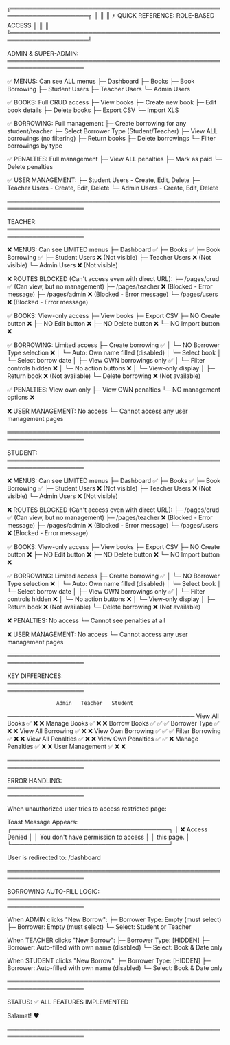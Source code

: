 ╔════════════════════════════════════════════════════════════════════╗
║                                                                    ║
║              ⚡ QUICK REFERENCE: ROLE-BASED ACCESS                ║
║                                                                    ║
╚════════════════════════════════════════════════════════════════════╝

ADMIN & SUPER-ADMIN:
════════════════════════════════════════════════════════════════════

✅ MENUS: Can see ALL menus
   ├─ Dashboard
   ├─ Books
   ├─ Book Borrowing
   ├─ Student Users
   ├─ Teacher Users
   └─ Admin Users

✅ BOOKS: Full CRUD access
   ├─ View books
   ├─ Create new book
   ├─ Edit book details
   ├─ Delete books
   ├─ Export CSV
   └─ Import XLS

✅ BORROWING: Full management
   ├─ Create borrowing for any student/teacher
   ├─ Select Borrower Type (Student/Teacher)
   ├─ View ALL borrowings (no filtering)
   ├─ Return books
   ├─ Delete borrowings
   └─ Filter borrowings by type

✅ PENALTIES: Full management
   ├─ View ALL penalties
   ├─ Mark as paid
   └─ Delete penalties

✅ USER MANAGEMENT:
   ├─ Student Users - Create, Edit, Delete
   ├─ Teacher Users - Create, Edit, Delete
   └─ Admin Users - Create, Edit, Delete

════════════════════════════════════════════════════════════════════

TEACHER:
════════════════════════════════════════════════════════════════════

❌ MENUS: Can see LIMITED menus
   ├─ Dashboard ✅
   ├─ Books ✅
   ├─ Book Borrowing ✅
   ├─ Student Users ❌ (Not visible)
   ├─ Teacher Users ❌ (Not visible)
   └─ Admin Users ❌ (Not visible)

❌ ROUTES BLOCKED (Can't access even with direct URL):
   ├─ /pages/crud ✅ (Can view, but no management)
   ├─ /pages/teacher ❌ (Blocked - Error message)
   ├─ /pages/admin ❌ (Blocked - Error message)
   └─ /pages/users ❌ (Blocked - Error message)

✅ BOOKS: View-only access
   ├─ View books
   ├─ Export CSV
   ├─ NO Create button ❌
   ├─ NO Edit button ❌
   ├─ NO Delete button ❌
   └─ NO Import button ❌

✅ BORROWING: Limited access
   ├─ Create borrowing ✅
   │  └─ NO Borrower Type selection ❌
   │  └─ Auto: Own name filled (disabled)
   │  └─ Select book
   │  └─ Select borrow date
   │
   ├─ View OWN borrowings only ✅
   │  └─ Filter controls hidden ❌
   │  └─ No action buttons ❌
   │  └─ View-only display
   │
   ├─ Return book ❌ (Not available)
   └─ Delete borrowing ❌ (Not available)

✅ PENALTIES: View own only
   ├─ View OWN penalties
   └─ NO management options ❌

❌ USER MANAGEMENT: No access
   └─ Cannot access any user management pages

════════════════════════════════════════════════════════════════════

STUDENT:
════════════════════════════════════════════════════════════════════

❌ MENUS: Can see LIMITED menus
   ├─ Dashboard ✅
   ├─ Books ✅
   ├─ Book Borrowing ✅
   ├─ Student Users ❌ (Not visible)
   ├─ Teacher Users ❌ (Not visible)
   └─ Admin Users ❌ (Not visible)

❌ ROUTES BLOCKED (Can't access even with direct URL):
   ├─ /pages/crud ✅ (Can view, but no management)
   ├─ /pages/teacher ❌ (Blocked - Error message)
   ├─ /pages/admin ❌ (Blocked - Error message)
   └─ /pages/users ❌ (Blocked - Error message)

✅ BOOKS: View-only access
   ├─ View books
   ├─ Export CSV
   ├─ NO Create button ❌
   ├─ NO Edit button ❌
   ├─ NO Delete button ❌
   └─ NO Import button ❌

✅ BORROWING: Limited access
   ├─ Create borrowing ✅
   │  └─ NO Borrower Type selection ❌
   │  └─ Auto: Own name filled (disabled)
   │  └─ Select book
   │  └─ Select borrow date
   │
   ├─ View OWN borrowings only ✅
   │  └─ Filter controls hidden ❌
   │  └─ No action buttons ❌
   │  └─ View-only display
   │
   ├─ Return book ❌ (Not available)
   └─ Delete borrowing ❌ (Not available)

❌ PENALTIES: No access
   └─ Cannot see penalties at all

❌ USER MANAGEMENT: No access
   └─ Cannot access any user management pages

════════════════════════════════════════════════════════════════════

KEY DIFFERENCES:
════════════════════════════════════════════════════════════════════

                    Admin   Teacher   Student
────────────────────────────────────────────
View All Books       ✅       ❌        ❌
Manage Books         ✅       ❌        ❌
Borrow Books         ✅       ✅        ✅
Borrower Type        ✅       ❌        ❌
View All Borrowing   ✅       ❌        ❌
View Own Borrowing   ✅       ✅        ✅
Filter Borrowing     ✅       ❌        ❌
View All Penalties   ✅       ❌        ❌
View Own Penalties   ✅       ✅        ❌
Manage Penalties     ✅       ❌        ❌
User Management      ✅       ❌        ❌

════════════════════════════════════════════════════════════════════

ERROR HANDLING:
════════════════════════════════════════════════════════════════════

When unauthorized user tries to access restricted page:

Toast Message Appears:
┌─────────────────────────────────────┐
│ ❌ Access Denied                     │
│ You don't have permission to access │
│ this page.                           │
└─────────────────────────────────────┘

User is redirected to: /dashboard

════════════════════════════════════════════════════════════════════

BORROWING AUTO-FILL LOGIC:
════════════════════════════════════════════════════════════════════

When ADMIN clicks "New Borrow":
├─ Borrower Type: Empty (must select)
├─ Borrower: Empty (must select)
└─ Select: Student or Teacher

When TEACHER clicks "New Borrow":
├─ Borrower Type: [HIDDEN]
├─ Borrower: Auto-filled with own name (disabled)
└─ Select: Book & Date only

When STUDENT clicks "New Borrow":
├─ Borrower Type: [HIDDEN]
├─ Borrower: Auto-filled with own name (disabled)
└─ Select: Book & Date only

════════════════════════════════════════════════════════════════════

STATUS: ✅ ALL FEATURES IMPLEMENTED

Salamat! ❤️

════════════════════════════════════════════════════════════════════
